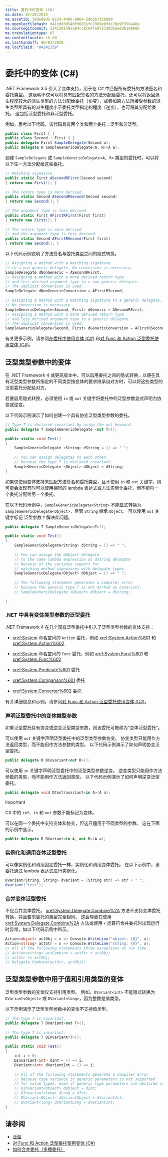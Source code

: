 ```yaml
---
title: 委托中的变体 (C#)
ms.date: 07/20/2015
ms.assetid: 19de89d2-8224-4406-8964-2965b732b890
ms.openlocfilehash: d41c0d3d54df96031fc7989e0fdc78e9f358a40a
ms.sourcegitcommit: a241301495a84cc8c64fe972330d16edd619868b
ms.translationtype: HT
ms.contentlocale: zh-CN
ms.lasthandoff: 06/01/2020
ms.locfileid: "84241339"
---
```

# <a name="variance-in-delegates-c"></a>委托中的变体 (C#)
.NET Framework 3.5 引入了变体支持，用于在 C# 中匹配所有委托的方法签名和委托类型。 这表明不仅可以将具有匹配签名的方法分配给委托，还可以将返回派生程度较大的派生类型的方法分配给委托（协变），或者如果方法所接受参数的派生类型所具有的派生程度小于委托类型指定的程度（逆变），也可将其分配给委托。 这包括泛型委托和非泛型委托。  
  
 例如，思考以下代码，该代码具有两个类和两个委托：泛型和非泛型。  
  
```csharp  
public class First { }  
public class Second : First { }  
public delegate First SampleDelegate(Second a);  
public delegate R SampleGenericDelegate<A, R>(A a);  
```  
  
 创建 `SampleDelegate` 或 `SampleGenericDelegate<A, R>` 类型的委托时，可以将以下任一方法分配给这些委托。  
  
```csharp  
// Matching signature.  
public static First ASecondRFirst(Second second)  
{ return new First(); }  
  
// The return type is more derived.  
public static Second ASecondRSecond(Second second)  
{ return new Second(); }  
  
// The argument type is less derived.  
public static First AFirstRFirst(First first)  
{ return new First(); }  
  
// The return type is more derived
// and the argument type is less derived.  
public static Second AFirstRSecond(First first)  
{ return new Second(); }  
```  
  
 以下代码示例说明了方法签名与委托类型之间的隐式转换。  
  
```csharp  
// Assigning a method with a matching signature
// to a non-generic delegate. No conversion is necessary.  
SampleDelegate dNonGeneric = ASecondRFirst;  
// Assigning a method with a more derived return type
// and less derived argument type to a non-generic delegate.  
// The implicit conversion is used.  
SampleDelegate dNonGenericConversion = AFirstRSecond;  
  
// Assigning a method with a matching signature to a generic delegate.  
// No conversion is necessary.  
SampleGenericDelegate<Second, First> dGeneric = ASecondRFirst;  
// Assigning a method with a more derived return type
// and less derived argument type to a generic delegate.  
// The implicit conversion is used.  
SampleGenericDelegate<Second, First> dGenericConversion = AFirstRSecond;  
```  
  
 有关更多示例，请参阅[在委托中使用变体 (C#)](./using-variance-in-delegates.md) 和[对 Func 和 Action 泛型委托使用变体 (C#)](./using-variance-for-func-and-action-generic-delegates.md)。  
  
## <a name="variance-in-generic-type-parameters"></a>泛型类型参数中的变体  
 在 .NET Framework 4 或更高版本中，可以启用委托之间的隐式转换，以便在具有泛型类型参数所指定的不同类型按变体的要求继承自对方时，可以将这些类型的泛型委托分配给对方。  
  
 若要启用隐式转换，必须使用 `in` 或 `out` 关键字将委托中的泛型参数显式声明为协变或逆变。  
  
 以下代码示例演示了如何创建一个具有协变泛型类型参数的委托。  
  
```csharp  
// Type T is declared covariant by using the out keyword.  
public delegate T SampleGenericDelegate <out T>();  
  
public static void Test()  
{  
    SampleGenericDelegate <String> dString = () => " ";  
  
    // You can assign delegates to each other,  
    // because the type T is declared covariant.  
    SampleGenericDelegate <Object> dObject = dString;
}  
```  
  
 如果仅使用变体支持来匹配方法签名和委托类型，且不使用 `in` 和 `out` 关键字，则可能会发现有时可以使用相同的 lambda 表达式或方法实例化委托，但不能将一个委托分配给另一个委托。  
  
 在以下代码示例中，`SampleGenericDelegate<String>` 不能显式转换为 `SampleGenericDelegate<Object>`，尽管 `String` 继承 `Object`。 可以使用 `out` 关键字标记 泛型参数 `T` 解决此问题。  
  
```csharp  
public delegate T SampleGenericDelegate<T>();  
  
public static void Test()  
{  
    SampleGenericDelegate<String> dString = () => " ";  
  
    // You can assign the dObject delegate  
    // to the same lambda expression as dString delegate  
    // because of the variance support for
    // matching method signatures with delegate types.  
    SampleGenericDelegate<Object> dObject = () => " ";  
  
    // The following statement generates a compiler error  
    // because the generic type T is not marked as covariant.  
    // SampleGenericDelegate <Object> dObject = dString;  
  
}  
```  
  
### <a name="generic-delegates-that-have-variant-type-parameters-in-net"></a>.NET 中具有变体类型参数的泛型委托

.NET Framework 4 在几个现有泛型委托中引入了泛型类型参数的变体支持：  
  
- <xref:System> 命名空间的 `Action` 委托，例如 <xref:System.Action%601> 和 <xref:System.Action%602>  
  
- <xref:System> 命名空间的 `Func` 委托，例如 <xref:System.Func%601> 和 <xref:System.Func%602>  
  
- <xref:System.Predicate%601> 委托  
  
- <xref:System.Comparison%601> 委托  
  
- <xref:System.Converter%602> 委托  
  
 有关详细信息和示例，请参阅[对 Func 和 Action 泛型委托使用变体 (C#)](./using-variance-for-func-and-action-generic-delegates.md)。  
  
### <a name="declaring-variant-type-parameters-in-generic-delegates"></a>声明泛型委托中的变体类型参数  
 如果泛型委托具有协变或逆变泛型类型参数，则该委托可被称为“变体泛型委托”。  
  
 可以使用 `out` 关键字声明泛型委托中的泛型类型参数协变。 协变类型只能用作方法返回类型，而不能用作方法参数的类型。 以下代码示例演示了如何声明协变泛型委托。  
  
```csharp  
public delegate R DCovariant<out R>();  
```  
  
 可以使用 `in` 关键字声明泛型委托中的泛型类型参数逆变。 逆变类型只能用作方法参数的类型，而不能用作方法返回类型。 以下代码示例演示了如何声明逆变泛型委托。  
  
```csharp  
public delegate void DContravariant<in A>(A a);  
```  
  
> [!IMPORTANT]
> C# 中的 `ref`、`in` 和 `out` 参数不能标记为变体。  
  
 可以在同一个委托中支持变体和协变，但这只适用于不同类型的参数。 这在下面的示例中显示。  
  
```csharp  
public delegate R DVariant<in A, out R>(A a);  
```  
  
### <a name="instantiating-and-invoking-variant-generic-delegates"></a>实例化和调用变体泛型委托  
 可以像实例化和调用固定委托一样，实例化和调用变体委托。 在以下示例中，该委托通过 lambda 表达式进行实例化。  
  
```csharp  
DVariant<String, String> dvariant = (String str) => str + " ";  
dvariant("test");  
```  
  
### <a name="combining-variant-generic-delegates"></a>合并变体泛型委托  
 不应合并变体委托。 <xref:System.Delegate.Combine%2A> 方法不支持变体委托转换，并且要求委托的类型完全相同。 这会导致在使用 <xref:System.Delegate.Combine%2A> 方法或使用 `+` 运算符合并委托时出现运行时异常，如以下代码示例中所示。  
  
```csharp  
Action<object> actObj = x => Console.WriteLine("object: {0}", x);  
Action<string> actStr = x => Console.WriteLine("string: {0}", x);  
// All of the following statements throw exceptions at run time.  
// Action<string> actCombine = actStr + actObj;  
// actStr += actObj;  
// Delegate.Combine(actStr, actObj);  
```  
  
## <a name="variance-in-generic-type-parameters-for-value-and-reference-types"></a>泛型类型参数中用于值和引用类型的变体  
 泛型类型参数的变体仅支持引用类型。 例如，`DVariant<int>` 不能隐式转换为 `DVariant<Object>` 或 `DVariant<long>`，因为整数是值类型。  
  
 以下示例演示了泛型类型参数中的变体不支持值类型。  
  
```csharp  
// The type T is covariant.  
public delegate T DVariant<out T>();  
  
// The type T is invariant.  
public delegate T DInvariant<T>();  
  
public static void Test()  
{  
    int i = 0;  
    DInvariant<int> dInt = () => i;  
    DVariant<int> dVariantInt = () => i;  
  
    // All of the following statements generate a compiler error  
    // because type variance in generic parameters is not supported  
    // for value types, even if generic type parameters are declared variant.  
    // DInvariant<Object> dObject = dInt;  
    // DInvariant<long> dLong = dInt;  
    // DVariant<Object> dVariantObject = dVariantInt;  
    // DVariant<long> dVariantLong = dVariantInt;
}  
```  
  
## <a name="see-also"></a>请参阅

- [泛型](../../../../standard/generics/index.md)
- [对 Func 和 Action 泛型委托使用变体 (C#)](./using-variance-for-func-and-action-generic-delegates.md)
- [如何合并委托（多播委托）](../../delegates/how-to-combine-delegates-multicast-delegates.md)
